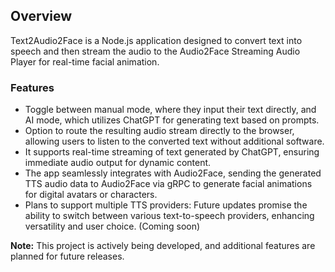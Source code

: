 ## Overview
Text2Audio2Face is a Node.js application designed to convert text into speech and then stream the audio to the Audio2Face Streaming Audio Player for real-time facial animation. 

### Features
- Toggle between manual mode, where they input their text directly, and AI mode, which utilizes ChatGPT for generating text based on prompts.
- Option to route the resulting audio stream directly to the browser, allowing users to listen to the converted text without additional software.
- It supports real-time streaming of text generated by ChatGPT, ensuring immediate audio output for dynamic content.
- The app seamlessly integrates with Audio2Face, sending the generated TTS audio data to Audio2Face via gRPC to generate facial animations for digital avatars or characters.
- Plans to support multiple TTS providers: Future updates promise the ability to switch between various text-to-speech providers, enhancing versatility and user choice. (Coming soon)


**Note:** This project is actively being developed, and additional features are planned for future releases.